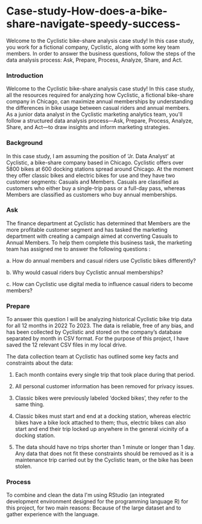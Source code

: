 # Case-study-How-does-a-bike-share-navigate-speedy-success-
Welcome to the Cyclistic bike-share analysis case study! In this case study, you work for a fictional company, Cyclistic, along with some key team members. In order to answer the business questions, follow the steps of the data analysis process: Ask, Prepare, Process, Analyze, Share, and Act. 

### Introduction

Welcome to the Cyclistic bike-share analysis case study! In this case study, all the resources required for analyzing how Cyclistic, a fictional bike-share company in Chicago, can maximize annual memberships by understanding the differences in bike usage between casual riders and annual members. As a junior data analyst in the Cyclistic marketing analytics team, you'll follow a structured data analysis process—Ask, Prepare, Process, Analyze, Share, and Act—to draw insights and inform marketing strategies.

### Background

In this case study, I am assuming the position of ‘Jr. Data Analyst’ at Cyclistic, a bike-share company based in Chicago. Cyclistic offers over 5800 bikes at 600 docking stations spread around Chicago. At the moment they offer classic bikes and electric bikes for use and they have two customer segments: Casuals and Members. Casuals are classified as customers who either buy a single-trip pass or a full-day pass, whereas Members are classified as customers who buy annual memberships.

### Ask

The finance department at Cyclistic has determined that Members are the more profitable customer segment and has tasked the marketing department with creating a campaign aimed at converting Casuals to Annual Members. To help them complete this business task, the marketing team has assigned me to answer the following questions : 

a.	How do annual members and casual riders use Cyclistic bikes differently? 

b.	Why would casual riders buy Cyclistic annual memberships? 

c.	How can Cyclistic use digital media to influence casual riders to become members?

### Prepare

To answer this question I will be analyzing historical Cyclistic bike trip data for all 12 months in 2022 To 2023. The data is reliable, free of any bias, and has been collected by Cyclistic and stored on the company’s database separated by month in CSV format. For the purpose of this project, I have saved the 12 relevant CSV files in my local drive.

The data collection team at Cyclistic has outlined some key facts and constraints about the data:

1.	Each month contains every single trip that took place during that period.
   
2.	All personal customer information has been removed for privacy issues.
   
3.	Classic bikes were previously labeled ‘docked bikes’, they refer to the same thing.
   
4.	Classic bikes must start and end at a docking station, whereas electric bikes have a bike lock attached to them; thus, electric bikes can also start and end their trip locked up anywhere in the general vicinity of a docking station.
   
5.	The data should have no trips shorter than 1 minute or longer than 1 day. Any data that does not fit these constraints should be removed as it is a maintenance trip carried out by the Cyclistic team, or the bike has been stolen.
   
### Process

To combine and clean the data I'm using RStudio (an integrated development environment designed for the programming language R) for this project, for two main reasons: Because of the large dataset and to gather experience with the language.
